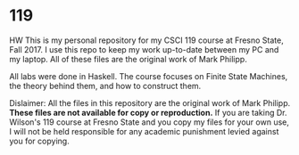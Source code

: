 # 119
HW
This is my personal repository for my CSCI 119 course at Fresno State, Fall 2017. I use this repo to keep my work up-to-date between my PC and my laptop. All of these files are the original work of Mark Philipp.

All labs were done in Haskell. The course focuses on Finite State Machines, the theory behind them, and how to construct them.

Dislaimer: All the files in this repository are the original work of Mark Philipp. **These files are not available for copy or reproduction.** If you are taking Dr. Wilson's 119 course at Fresno State and you copy my files for your own use, I will not be held responsible for any academic punishment levied against you for copying.
